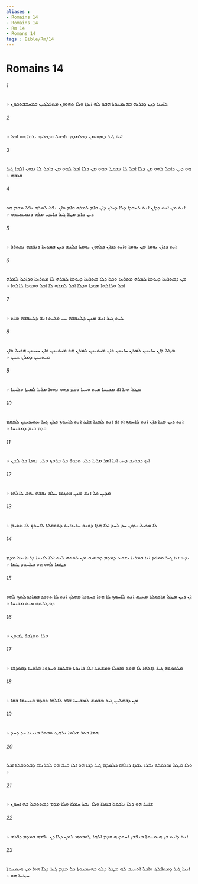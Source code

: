```yaml
---
aliases : 
- Romains 14
- Romains 14
- Rm 14
- Romans 14
tags : Bible/Rm/14
---
```


# Romains 14

###### 1
ܠܐܝܢܐ ܕܝܢ ܕܟܪܝܗ ܒܗܝܡܢܘܬܐ ܗܒܘ ܠܗ ܐܝܕܐ ܘܠܐ ܬܗܘܘܢ ܡܬܦܠܓܝܢ ܒܡܚܫܒܬܟܘܢ ܀
###### 2
ܐܝܬ ܓܝܪ ܕܡܗܝܡܢ ܕܟܠܡܕܡ ܢܐܟܘܠ ܘܕܟܪܝܗ ܝܪܩܐ ܗܘ ܐܟܠ ܀
###### 3
ܗܘ ܕܝܢ ܕܐܟܠ ܠܗܘ ܡܢ ܕܠܐ ܐܟܠ ܠܐ ܢܫܘܛ ܘܗܘ ܡܢ ܕܠܐ ܐܟܠ ܠܗܘ ܡܢ ܕܐܟܠ ܠܐ ܢܕܘܢ ܐܠܗܐ ܓܝܪ ܩܪܒܗ ܀
###### 4
ܐܢܬ ܡܢ ܐܢܬ ܕܕܐܢ ܐܢܬ ܠܥܒܕܐ ܕܠܐ ܕܝܠܟ ܕܐܢ ܩܐܡ ܠܡܪܗ ܩܐܡ ܘܐܢ ܢܦܠ ܠܡܪܗ ܢܦܠ ܡܩܡ ܗܘ ܕܝܢ ܩܐܡ ܡܛܐ ܓܝܪ ܒܐܝܕܝ ܡܪܗ ܕܢܩܝܡܝܘܗܝ ܀
###### 5
ܐܝܬ ܕܕܐܢ ܝܘܡܐ ܡܢ ܝܘܡܐ ܘܐܝܬ ܕܕܐܢ ܟܠܗܘܢ ܝܘܡܬܐ ܟܠܢܫ ܕܝܢ ܒܡܕܥܐ ܕܢܦܫܗ ܢܫܬܪܪ ܀
###### 6
ܡܢ ܕܡܬܪܥܐ ܕܝܘܡܐ ܠܡܪܗ ܡܬܪܥܐ ܘܟܠ ܕܠܐ ܡܬܪܥܐ ܕܝܘܡܐ ܠܡܪܗ ܠܐ ܡܬܪܥܐ ܘܕܐܟܠ ܠܡܪܗ ܐܟܠ ܘܠܐܠܗܐ ܡܘܕܐ ܘܕܠܐ ܐܟܠ ܠܡܪܗ ܠܐ ܐܟܠ ܘܡܘܕܐ ܠܐܠܗܐ ܀
###### 7
ܠܝܬ ܓܝܪ ܐܢܫ ܡܢܢ ܕܠܢܦܫܗ ܚܝ ܘܠܝܬ ܐܢܫ ܕܠܢܦܫܗ ܡܐܬ ܀
###### 8
ܡܛܠ ܕܐܢ ܚܐܝܢܢ ܠܡܪܢ ܚܐܝܢܢ ܘܐܢ ܡܝܬܝܢܢ ܠܡܪܢ ܗܘ ܡܝܬܝܢܢ ܘܐܢ ܚܝܝܢܢ ܗܟܝܠ ܘܐܢ ܡܝܬܝܢܢ ܕܡܪܢ ܚܢܢ ܀
###### 9
ܡܛܠ ܗܢܐ ܐܦ ܡܫܝܚܐ ܡܝܬ ܘܚܝܐ ܘܩܡ ܕܗܘ ܢܗܘܐ ܡܪܝܐ ܠܡܝܬܐ ܘܠܚܝܐ ܀
###### 10
ܐܢܬ ܕܝܢ ܡܢܐ ܕܐܢ ܐܢܬ ܠܐܚܘܟ ܐܘ ܐܦ ܐܢܬ ܠܡܢܐ ܫܐܛ ܐܢܬ ܠܐܚܘܟ ܟܠܢ ܓܝܪ ܥܬܝܕܝܢܢ ܠܡܩܡ ܩܕܡ ܒܝܡ ܕܡܫܝܚܐ ܀
###### 11
ܐܝܟ ܕܟܬܝܒ ܕܚܝ ܐܢܐ ܐܡܪ ܡܪܝܐ ܕܠܝ ܬܟܘܦ ܟܠ ܒܪܘܟ ܘܠܝ ܢܘܕܐ ܟܠ ܠܫܢ ܀
###### 12
ܡܕܝܢ ܟܠ ܐܢܫ ܡܢܢ ܦܬܓܡܐ ܚܠܦ ܢܦܫܗ ܝܗܒ ܠܐܠܗܐ ܀
###### 13
ܠܐ ܡܟܝܠ ܢܕܘܢ ܚܕ ܠܚܕ ܐܠܐ ܗܕܐ ܕܘܢܘ ܝܬܝܪܐܝܬ ܕܬܘܩܠܬܐ ܠܐܚܘܟ ܠܐ ܬܤܝܡ ܀
###### 14
ܝܕܥ ܐܢܐ ܓܝܪ ܘܡܦܤ ܐܢܐ ܒܡܪܝܐ ܝܫܘܥ ܕܡܕܡ ܕܡܤܝܒ ܡܢ ܠܘܬܗ ܠܝܬ ܐܠܐ ܠܐܝܢܐ ܕܪܢܐ ܥܠ ܡܕܡ ܕܛܡܐ ܠܗܘ ܗܘ ܒܠܚܘܕ ܛܡܐ ܀
###### 15
ܐܢ ܕܝܢ ܡܛܠ ܡܐܟܘܠܬܐ ܡܥܝܩ ܐܢܬ ܠܐܚܘܟ ܠܐ ܗܘܐ ܒܚܘܒܐ ܡܗܠܟ ܐܢܬ ܠܐ ܬܘܒܕ ܒܡܐܟܘܠܬܟ ܠܗܘ ܕܡܛܠܬܗ ܡܝܬ ܡܫܝܚܐ ܀
###### 16
ܘܠܐ ܬܬܓܕܦ ܛܒܬܢ ܀
###### 17
ܡܠܟܘܬܗ ܓܝܪ ܕܐܠܗܐ ܠܐ ܗܘܬ ܡܐܟܠܐ ܘܡܫܬܝܐ ܐܠܐ ܟܐܢܘܬܐ ܘܫܠܡܐ ܘܚܕܘܬܐ ܒܪܘܚܐ ܕܩܘܕܫܐ ܀
###### 18
ܡܢ ܕܒܗܠܝܢ ܓܝܪ ܡܫܡܫ ܠܡܫܝܚܐ ܫܦܪ ܠܐܠܗܐ ܘܩܕܡ ܒܢܝܢܫܐ ܒܩܐ ܀
###### 19
ܗܫܐ ܒܬܪ ܫܠܡܐ ܢܪܗܛ ܘܒܬܪ ܒܢܝܢܐ ܚܕ ܕܚܕ ܀
###### 20
ܘܠܐ ܡܛܠ ܡܐܟܘܠܬܐ ܢܫܪܐ ܥܒܕܐ ܕܐܠܗܐ ܟܠܡܕܡ ܓܝܪ ܕܟܐ ܗܘ ܐܠܐ ܒܝܫ ܗܘ ܠܒܪܢܫܐ ܕܒܬܘܩܠܬܐ ܐܟܠ ܀
###### 21
ܫܦܝܪ ܗܘ ܕܠܐ ܢܐܟܘܠ ܒܤܪܐ ܘܠܐ ܢܫܬܐ ܚܡܪܐ ܘܠܐ ܡܕܡ ܕܡܬܬܩܠ ܒܗ ܐܚܘܢ ܀
###### 22
ܐܢܬ ܕܐܝܬ ܒܟ ܗܝܡܢܘܬܐ ܒܢܦܫܟ ܐܚܘܕܝܗ ܩܕܡ ܐܠܗܐ ܛܘܒܘܗܝ ܠܡܢ ܕܠܐ ܕܢ ܢܦܫܗ ܒܡܕܡ ܕܦܪܫ ܀
###### 23
ܐܝܢܐ ܓܝܪ ܕܡܬܦܠܓ ܘܐܟܠ ܐܬܚܝܒ ܠܗ ܡܛܠ ܕܠܘ ܒܗܝܡܢܘܬܐ ܟܠ ܡܕܡ ܓܝܪ ܕܠܐ ܗܘܐ ܡܢ ܗܝܡܢܘܬܐ ܚܛܝܬܐ ܗܘ ܀
